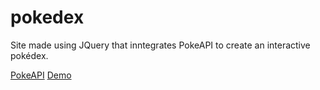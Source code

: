 # pokedex

Site made using JQuery that inntegrates PokeAPI to create an interactive pokédex.

[PokeAPI](https://github.com/PokeAPI/pokeapi)
[Demo](https://pfefferi.github.io/pokedex/)
